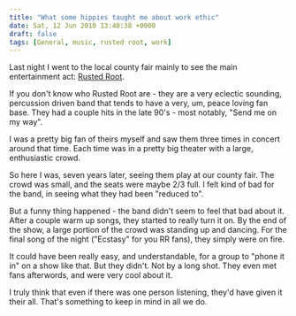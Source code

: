 ```yaml
---
title: "What some hippies taught me about work ethic"
date: Sat, 12 Jun 2010 13:40:38 +0000
draft: false
tags: [General, music, rusted root, work]
---
```


Last night I went to the local county fair mainly to see the main entertainment act: <a href="http://rustedroot.com/">Rusted Root</a>.

If you don't know who Rusted Root are - they are a very eclectic sounding, percussion driven band that tends to have a very, um, peace loving fan base. They had a couple hits in the late 90's - most notably, "Send me on my way".

I was a pretty big fan of theirs myself and saw them three times in concert around that time. Each time was in a pretty big theater with a large, enthusiastic crowd.

So here I was, seven years later, seeing them play at our county fair. The crowd was small, and the seats were maybe 2/3 full. I felt kind of bad for the band, in seeing what they had been "reduced to".

But a funny thing happened - the band didn't seem to feel that bad about it. After a couple warm up songs, they started to really turn it on. By the end of the show, a large portion of the crowd was standing up and dancing. For the final song of the night ("Ecstasy" for you RR fans), they simply were on fire.

It could have been really easy, and understandable, for a group to "phone it in" on a show like that. But they didn't. Not by a long shot. They even met fans afterwords, and were very cool about it.

I truly think that even if there was one person listening, they'd have given it their all. That's something to keep in mind in all we do.
